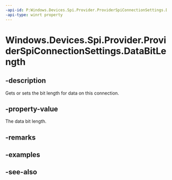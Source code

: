 ----api-id: P:Windows.Devices.Spi.Provider.ProviderSpiConnectionSettings.DataBitLength
-api-type: winrt property
---<!-- Property syntaxpublic int DataBitLength { get;  set; }--># Windows.Devices.Spi.Provider.ProviderSpiConnectionSettings.DataBitLength## -descriptionGets or sets the bit length for data on this connection.## -property-valueThe data bit length.## -remarks## -examples## -see-also